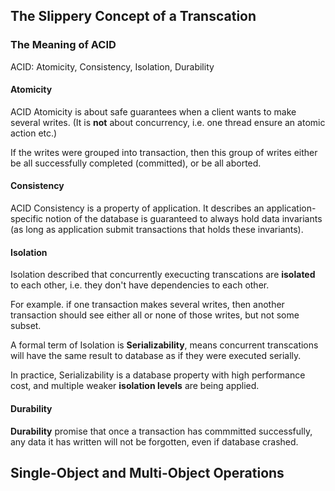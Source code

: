 ## The Slippery Concept of a Transcation

### The Meaning of ACID

ACID: Atomicity, Consistency, Isolation, Durability

#### Atomicity

ACID Atomicity is about safe guarantees when a client wants to make several writes. (It is **not** about concurrency, i.e. one thread ensure an atomic action etc.)

If the writes were grouped into transaction, then this group of writes either be all successfully completed (committed), or be all aborted.

#### Consistency

ACID Consistency is a property of application. It describes an application-specific notion of the database is guaranteed to always hold data invariants
(as long as application submit transactions that holds these invariants).


#### Isolation

Isolation described that concurrently execucting transcations are **isolated** to each other, i.e. they don't have dependencies to each other.

For example. if one transaction makes several writes, then another transaction should see either all or none of those writes, but not some subset.

A formal term of Isolation is **Serializability**, means concurrent transcations will have the same result to database as if they were executed serially.

In practice, Serializability is a database property with high performance cost, and multiple weaker **isolation levels** are being applied.

#### Durability

**Durability** promise that once a transaction has commmitted successfully, any data it has written will not be forgotten, even if database crashed.

## Single-Object and Multi-Object Operations
